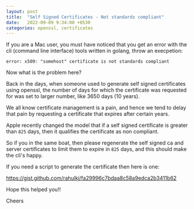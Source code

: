 ```yaml
---
layout: post
title:  "Self Signed Certificates - Not standards compliant"
date:   2022-09-09 9:34:00 +0530
categories: openssl, certificates
---
```


If you are a Mac user, you must have noticed that you get an error with the cli (command line interface) tools written in golang, throw an execpetion:

`error: x509: "somehost" certificate is not standards compliant`

Now what is the problem here?

Back in the days, when someone used to generate self signed certificates using openssl, the number of days for which the certificate was requested for was set to larger number, like 3650 days (10 years).

We all know certificate management is a pain, and hence we tend to delay that pain by requesting a certificate that expires after certain years.

Apple recently changed the model that if a self signed certificate is greater than `825` days, then it qualifies the certificate as non compliant.

So if you in the same boat, then please regenerate the self signed ca and server certificates to limit them to expire in `825` days, and this should make the cli's happy.

If you need a script to generate the certificate then here is one:

https://gist.github.com/rahulkj/fa29996c7bdaa8c58a9edca2b3411b62

Hope this helped you!!

Cheers
